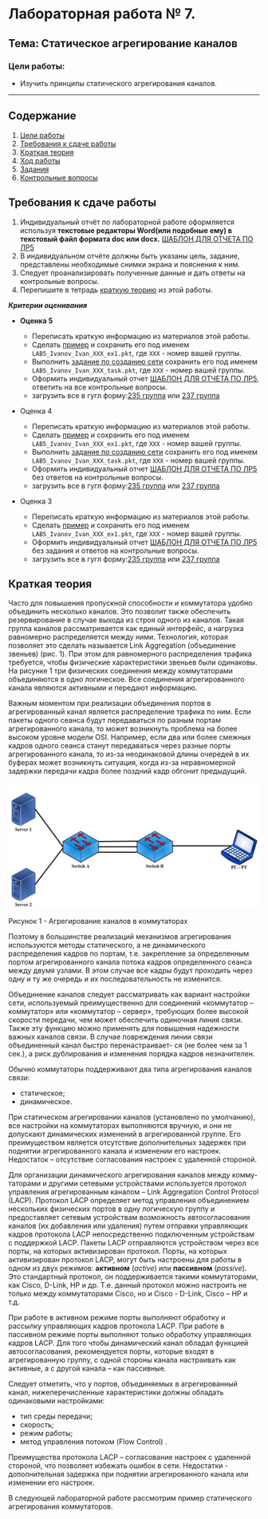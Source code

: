 # Лабораторная работа № 7.

## Тема: Статическое агрегирование каналов

### Цели работы:

* Изучить принципы статического агрегирования каналов.

---

## Содержание

1. [Цели работы](#цели-работы)
2. [Требования к сдаче работы](#требования-к-сдаче-работы)
3. [Краткая теория](#краткая-теория)
4. [Ход работы](#ход-работы)
5. [Задания](#задания)
6. [Контрольные вопросы](#контрольные-вопросы)



## Требования к сдаче работы

1. Индивидуальный отчёт по лабораторной работе оформляется используя
**текстовые редакторы Word(или подобные ему)
в текстовый файл формата doc или docx.** [ШАБЛОН ДЛЯ ОТЧЕТА ПО ЛР5](LAB5%2FLR5_Report.docx)
2. В индивидуальном отчёте должны быть указаны цель, задание, представлены необходимые снимки экрана и пояснения к ним.
3. Следует проанализировать полученные данные и дать ответы на контрольные вопросы.
4. Перепишите в тетрадь [краткую теорию](#краткая-теория) из этой работы.

***Критерии оценивания***

* **Оценка 5**
  * Переписать краткую информацию из материалов этой работы. 
  * Сделать [пример](#пример-разбиения-локальной-сети-на-два-сегмента-) и 
  сохранить его под именем `LAB5_Ivanov_Ivan_XXX_ex1.pkt`, где `XXX` - номер вашей группы.
  * Выполнить [задание по созданию сети](#задания-) сохранить его под именем `LAB5_Ivanov_Ivan_XXX_task.pkt`, где `XXX` - номер вашей группы.
  * Оформить индивидуальный отчет [ШАБЛОН ДЛЯ ОТЧЕТА ПО ЛР5](LAB5%2FLR5_Report.docx), ответить на все контрольные вопросы.
  * загрузить все в гугл форму:[235 группа](https://forms.gle/7kDrQZQDtmqeUd8f7) или [237 группа](https://forms.gle/p9TGus6QCYzoMcsS8)

* Оценка 4
  * Переписать краткую информацию из материалов этой работы. 
  * Сделать [пример](#пример-разбиения-локальной-сети-на-два-сегмента-) и 
  сохранить его под именем `LAB5_Ivanov_Ivan_XXX_ex1.pkt`, где `XXX` - номер вашей группы.
  * Выполнить [задание по созданию сети](#задания-) сохранить его под именем `LAB5_Ivanov_Ivan_XXX_task.pkt`, где `XXX` - номер вашей группы.
  * Оформить индивидуальный отчет [ШАБЛОН ДЛЯ ОТЧЕТА ПО ЛР5](LAB5%2FLR5_Report.docx) без ответов на контрольные вопросы.
  * загрузить все в гугл форму:[235 группа](https://forms.gle/7kDrQZQDtmqeUd8f7) или [237 группа](https://forms.gle/p9TGus6QCYzoMcsS8)

* Оценка 3
  * Переписать краткую информацию из материалов этой работы. 
  * Сделать [пример](#пример-разбиения-локальной-сети-на-два-сегмента-) и 
  сохранить его под именем `LAB5_Ivanov_Ivan_XXX_ex1.pkt`, где `XXX` - номер вашей группы.
  * Оформить индивидуальный отчет [ШАБЛОН ДЛЯ ОТЧЕТА ПО ЛР5](LAB5%2FLR5_Report.docx) без задания и ответов на контрольные вопросы.
  * загрузить все в гугл форму:[235 группа](https://forms.gle/7kDrQZQDtmqeUd8f7) или [237 группа](https://forms.gle/p9TGus6QCYzoMcsS8)

## Краткая теория

Часто для повышения пропускной способности и коммутатора удобно объединить несколько каналов. Это позволит также обеспечить
резервирование в случае выхода из строя одного из каналов. Такая группа каналов рассматривается как единый интерфейс, а нагрузка
равномерно распределяется между ними. Технология, которая позволяет это сделать называется Link 
Aggregation (объединение звеньев) (рис. 1). При этом для равномерного 
распределения трафика требуется, чтобы физические характеристики звеньев были
одинаковы. На рисунке 1 три физических соединения между коммутаторами
объединяются в одно логическое. Все соединения агрегированного канала
являются активными и передают информацию.

Важным моментом при реализации объединения портов в агрегированный канал является распределение трафика по ним. Если пакеты одного 
сеанса будут передаваться по разным портам агрегированного канала, 
то может возникнуть проблема на более высоком уровне модели OSI. 
Например, если два или более смежных кадров одного сеанса станут передаваться через 
разные порты агрегированного канала, то из-за неодинаковой длины очередей в
их буферах может возникнуть ситуация, когда из-за неравномерной задержки
передачи кадра более поздний кадр обгонит предыдущий.

![img.png](img.png)

Рисунок 1 - Агрегирование каналов в коммутаторах

Поэтому в большинстве реализаций механизмов агрегирования используются 
методы статического, а не динамического распределения кадров по портам, 
т.е. закрепление за определенным портом агрегированного канала
потока кадров определенного сеанса между двумя узлами. В этом случае все
кадры будут проходить через одну и ту же очередь и их последовательность
не изменится.

Объединение каналов следует рассматривать как вариант настройки
сети, используемый преимущественно для соединений «коммутатор – 
коммутатор» или «коммутатор – сервер», требующих более высокой скорости
передачи, чем может обеспечить одиночная линия связи. Также эту функцию
можно применять для повышения надежности важных каналов связи. В 
случае повреждения линии связи объединенный канал быстро перенастраивает-
ся (не более чем за 1 сек.), а риск дублирования и изменения порядка кадров
незначителен.

Обычно коммутаторы поддерживают два типа агрегирования каналов
связи:
* статическое;
* динамическое.

При статическом агрегировании каналов (установлено по умолчанию),
все настройки на коммутаторах выполняются вручную, и они не допускают
динамических изменений в агрегированной группе. Его преимуществом
является отсутствие дополнительных задержек при поднятии агрегированного
канала и изменении его настроек. Недостаток – отсутствие согласования
настроек с удаленной стороной.

Для организации динамического агрегирования каналов между комму-
таторами и другими сетевыми устройствами используется протокол управления
агрегированным каналом – Link Aggregation Control Protocol (LACP).
Протокол LACP определяет метод управления объединением нескольких 
физических портов в одну логическую группу и предоставляет сетевым 
устройствам возможность автосогласования каналов (их добавления или удаления)
путем отправки управляющих кадров протокола LACP непосредственно 
подключенным устройствам с поддержкой LACP. 
Пакеты LACP отправляются устройством через все порты, на которых активизирован протокол. 
Порты, на которых активизирован протокол LACP, могут быть настроены для работы в
одном из двух режимов: **активном** (_active_) или **пассивном** (_passive_). 
Это стандартный протокол, он поддерживается такими коммутаторами, как Cisco,
D-Link, HP и др. Т.е. данный протокол можно настроить не только между
коммутаторами Cisco, но и Cisco - D-Link, Cisco – HP и т.д.

При работе в активном режиме порты выполняют обработку и рассылку
управляющих кадров протокола LACP. При работе в пассивном режиме
порты выполняют только обработку управляющих кадров LACP. Для того
чтобы динамический канал обладал функцией автосогласования, 
рекомендуется порты, которые входят в агрегированную группу, с одной стороны 
канала настраивать как активные, а с другой канала – как пассивные.

Следует отметить, что у портов, объединяемых в агрегированный 
канал, нижеперечисленные характеристики должны обладать одинаковыми
настройками:
* тип среды передачи;
* скорость;
* режим работы;
* метод управления потоком (Flow Control) .

Преимущества протокола LACP – согласование настроек с удаленной
стороной, что позволяет избежать ошибок в сети. Недостатки - 
дополнительная задержка при поднятии агрегированного канала или изменении его
настроек.

В следующей лабораторной работе рассмотрим пример статического
агрегирования коммутаторов.



